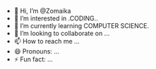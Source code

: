 - 👋 Hi, I’m @Zomaika
- 👀 I’m interested in .CODING..
- 🌱 I’m currently learning COMPUTER SCIENCE.
- 💞️ I’m looking to collaborate on ...
- 📫 How to reach me ...
- 😄 Pronouns: ...
- ⚡ Fun fact: ...

<!---
Zomaika/Zomaika is a ✨ special ✨ repository because its `README.md` (this file) appears on your GitHub profile.
You can click the Preview link to take a look at your changes.
--->

